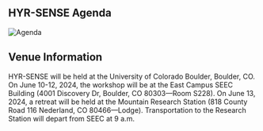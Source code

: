 ## HYR-SENSE Agenda
![Agenda](.../assets/esiil_content/Hyrsense_Agenda.png) 

## Venue Information
HYR-SENSE will be held at the University of Colorado Boulder, Boulder, CO. On June 10-12, 2024, the workshop will be at the East Campus SEEC Building (4001 Discovery Dr, Boulder, CO 80303—Room S228). On June 13, 2024, a retreat will be held at the Mountain Research Station (818 County Road 116 Nederland, CO 80466—Lodge). Transportation to the Research Station will depart from SEEC at 9 a.m.
